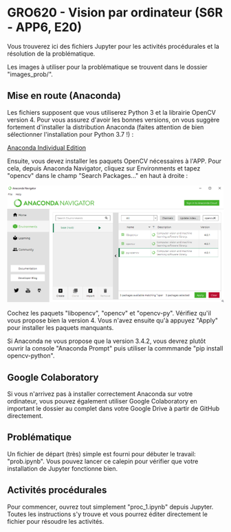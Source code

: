 # GRO620 - Vision par ordinateur (S6R - APP6, E20)

Vous trouverez ici des fichiers Jupyter pour les activités procédurales et la résolution de la problématique.

Les images à utiliser pour la problématique se trouvent dans le dossier "images_prob/".

## Mise en route (Anaconda)

Les fichiers supposent que vous utiliserez Python 3 et la librairie OpenCV version 4. Pour vous assurez d'avoir les bonnes versions, on vous suggère fortement d'installer la distribution Anaconda (faites attention de bien sélectionner l'installation pour Python 3.7 !) :

[Anaconda Individual Edition](https://www.anaconda.com/products/individual)

Ensuite, vous devez installer les paquets OpenCV nécessaires à l'APP. Pour cela, depuis Anaconda Navigator, cliquez sur Environments et tapez "opencv" dans le champ "Search Packages..." en haut à droite :

![](images_doc/anaconda-opencv.png)

Cochez les paquets "libopencv", "opencv" et "opencv-py". Vérifiez qu'il vous propose bien la version 4. Vous n'avez ensuite qu'à appuyez "Apply" pour installer les paquets manquants.

Si Anaconda ne vous propose que la version 3.4.2, vous devrez plutôt ouvrir la console "Anaconda Prompt" puis utiliser la commmande "pip install opencv-python".

## Google Colaboratory

Si vous n'arrivez pas à installer correctement Anaconda sur votre ordinateur, vous pouvez également utiliser Google Colaboratory en important le dossier au complet dans votre Google Drive à partir de GitHub directement.

## Problématique

Un fichier de départ (très) simple est fourni pour débuter le travail: "prob.ipynb". Vous pouvez lancer ce calepin pour vérifier que votre installation de Jupyter fonctionne bien.

## Activités procédurales 

Pour commencer, ouvrez tout simplement "proc_1.ipynb" depuis Jupyter. Toutes les instructions s'y trouve et vous pourrez éditer directement le fichier pour résoudre les activités.

